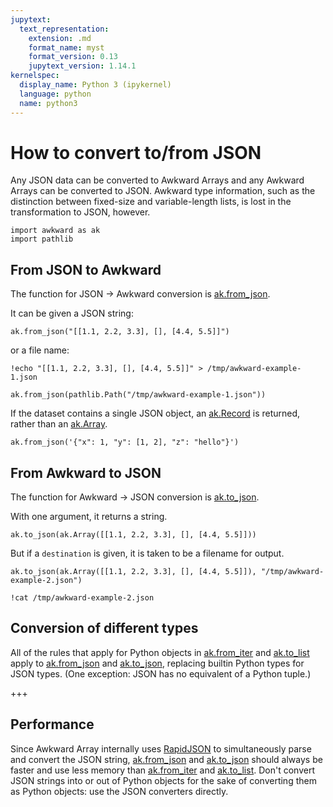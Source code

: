 ```yaml
---
jupytext:
  text_representation:
    extension: .md
    format_name: myst
    format_version: 0.13
    jupytext_version: 1.14.1
kernelspec:
  display_name: Python 3 (ipykernel)
  language: python
  name: python3
---
```


How to convert to/from JSON
===========================

Any JSON data can be converted to Awkward Arrays and any Awkward Arrays can be converted to JSON. Awkward type information, such as the distinction between fixed-size and variable-length lists, is lost in the transformation to JSON, however.

```{code-cell} ipython3
import awkward as ak
import pathlib
```

From JSON to Awkward
--------------------

The function for JSON → Awkward conversion is [ak.from_json](https://awkward-array.readthedocs.io/en/latest/_auto/ak.from_json.html).

It can be given a JSON string:

```{code-cell} ipython3
ak.from_json("[[1.1, 2.2, 3.3], [], [4.4, 5.5]]")
```

or a file name:

```{code-cell} ipython3
!echo "[[1.1, 2.2, 3.3], [], [4.4, 5.5]]" > /tmp/awkward-example-1.json
```

```{code-cell} ipython3
ak.from_json(pathlib.Path("/tmp/awkward-example-1.json"))
```

If the dataset contains a single JSON object, an [ak.Record](https://awkward-array.readthedocs.io/en/latest/_auto/ak.Record.html) is returned, rather than an [ak.Array](https://awkward-array.readthedocs.io/en/latest/_auto/ak.Array.html).

```{code-cell} ipython3
ak.from_json('{"x": 1, "y": [1, 2], "z": "hello"}')
```

From Awkward to JSON
--------------------

The function for Awkward → JSON conversion is [ak.to_json](https://awkward-array.readthedocs.io/en/latest/_auto/ak.to_json.html).

With one argument, it returns a string.

```{code-cell} ipython3
ak.to_json(ak.Array([[1.1, 2.2, 3.3], [], [4.4, 5.5]]))
```

But if a `destination` is given, it is taken to be a filename for output.

```{code-cell} ipython3
ak.to_json(ak.Array([[1.1, 2.2, 3.3], [], [4.4, 5.5]]), "/tmp/awkward-example-2.json")
```

```{code-cell} ipython3
!cat /tmp/awkward-example-2.json
```

Conversion of different types
-----------------------------

All of the rules that apply for Python objects in [ak.from_iter](https://awkward-array.readthedocs.io/en/latest/_auto/ak.from_iter.html) and [ak.to_list](https://awkward-array.readthedocs.io/en/latest/_auto/ak.to_list.html) apply to [ak.from_json](https://awkward-array.readthedocs.io/en/latest/_auto/ak.from_json.html) and [ak.to_json](https://awkward-array.readthedocs.io/en/latest/_auto/ak.to_json.html), replacing builtin Python types for JSON types. (One exception: JSON has no equivalent of a Python tuple.)

+++

Performance
-----------

Since Awkward Array internally uses [RapidJSON](https://rapidjson.org/) to simultaneously parse and convert the JSON string, [ak.from_json](https://awkward-array.readthedocs.io/en/latest/_auto/ak.from_json.html) and [ak.to_json](https://awkward-array.readthedocs.io/en/latest/_auto/ak.to_json.html) should always be faster and use less memory than [ak.from_iter](https://awkward-array.readthedocs.io/en/latest/_auto/ak.from_iter.html) and [ak.to_list](https://awkward-array.readthedocs.io/en/latest/_auto/ak.to_list.html). Don't convert JSON strings into or out of Python objects for the sake of converting them as Python objects: use the JSON converters directly.
